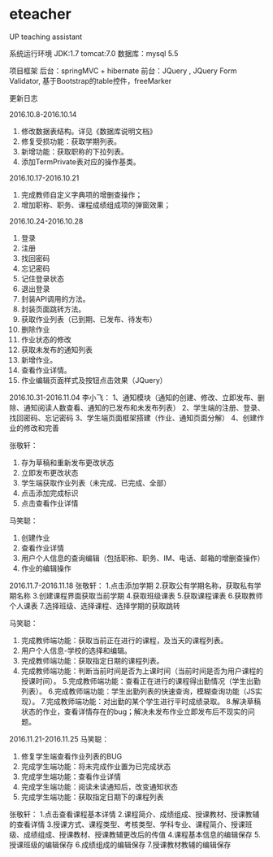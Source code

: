 # eteacher
UP teaching assistant

系统运行环境
JDK:1.7
tomcat:7.0
数据库：mysql 5.5

项目框架
后台：springMVC  + hibernate
前台：JQuery   , JQuery  Form Validator, 基于Bootstrap的table控件，freeMarker

更新日志

2016.10.8-2016.10.14
1. 修改数据表结构。详见《数据库说明文档》
2. 修复受损功能：获取学期列表。
3. 新增功能：获取职称的下拉列表。
4. 添加TermPrivate表对应的操作基类。

2016.10.17-2016.10.21
1. 完成教师自定义字典项的增删查操作；
2. 增加职称、职务、课程成绩组成项的弹窗效果；

2016.10.24-2016.10.28
1. 登录
2. 注册
3. 找回密码
4. 忘记密码
5. 记住登录状态
6. 退出登录
7. 封装API调用的方法。
8. 封装页面跳转方法。
9. 获取作业列表（已到期、已发布、待发布）
10. 删除作业
11. 作业状态的修改
12. 获取未发布的通知列表
13. 新增作业。
14. 查看作业详情。
15. 作业编辑页面样式及按钮点击效果（JQuery）

2016.10.31-2016.11.04
李小飞：
1、通知模块（通知的创建、修改、立即发布、删除、通知阅读人数查看、通知的已发布和未发布列表）
2、学生端的注册、登录、找回密码、忘记密码
3、学生端页面框架搭建（作业、通知页面分解）
4、创建作业的修改和完善

张敬轩：
1. 存为草稿和重新发布更改状态
2. 立即发布更改状态
3. 学生端获取作业列表（未完成、已完成、全部）
4. 点击添加完成标识
5. 点击查看作业详情

马笑聪：
1. 创建作业
2. 查看作业详情
3. 用户个人信息的查询编辑（包括职称、职务、IM、电话、邮箱的增删查操作）
4. 作业的编辑操作

2016.11.7-2016.11.18
张敬轩：
1.点击添加学期
2.获取公有学期名称，获取私有学期名称
3.创建课程界面获取当前学期
4.获取班级课表
5.获取课程课表
6.获取教师个人课表
7.选择班级、选择课程、选择学期的获取跳转

马笑聪：
1. 完成教师端功能：获取当前正在进行的课程，及当天的课程列表。
2. 用户个人信息-学校的选择和编辑。
3. 完成教师端功能：获取指定日期的课程列表。
4. 完成教师端功能：判断当前时间是否为上课时间（当前时间是否为用户课程的授课时间）。
5.完成教师端功能：查看正在进行的课程得出勤情况（学生出勤列表）。
6.完成教师端功能：学生出勤列表的快速查询，模糊查询功能（JS实现）。
7.完成教师端功能：对出勤的某个学生进行平时成绩录取。
8.解决草稿状态的作业，查看详情存在的bug；解决未发布作业立即发布后不现实的问题。



2016.11.21-2016.11.25
马笑聪：
1. 修复学生端查看作业列表的BUG
2. 完成学生端功能：将未完成作业置为已完成状态
3. 完成学生端功能：查看作业详情
4. 完成学生端功能：阅读未读通知后，改变通知状态
5. 完成学生端功能：获取指定日期下的课程列表

张敬轩：
1.点击查看课程基本详情
2.课程简介、成绩组成、授课教材、授课教辅的查看详情
3.授课方式、课程类型、考核类型、学科专业、课程简介、授课班级、成绩组成、授课教材、授课教辅更改后的传值
4.课程基本信息的编辑保存
5.授课班级的编辑保存
6.成绩组成的编辑保存
7.授课教材教辅的编辑保存
